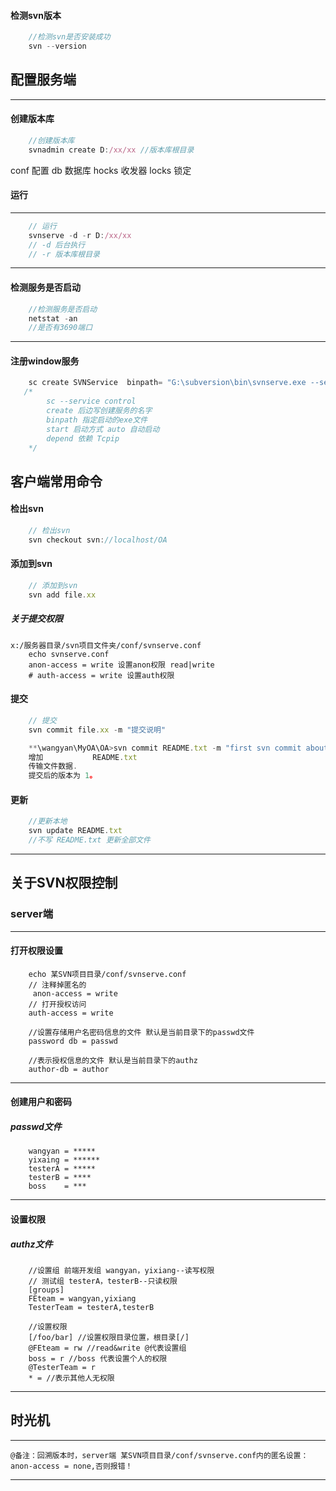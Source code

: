 #### 检测svn版本
```js
    //检测svn是否安装成功
    svn --version
```

## 配置服务端
----------
#### 创建版本库
```js
    //创建版本库
    svnadmin create D:/xx/xx //版本库根目录
```
conf 配置
db 数据库
hocks 收发器
locks 锁定

#### 运行
----------
```js
    // 运行
    svnserve -d -r D:/xx/xx
    // -d 后台执行
    // -r 版本库根目录
```


----------
#### 检测服务是否启动
```js
    //检测服务是否启动
    netstat -an
    //是否有3690端口
```


----------
#### 注册window服务
```js
    sc create SVNService  binpath= "G:\subversion\bin\svnserve.exe --service -r G:\DevRep" start= auto depend= Tcpip
   /*
        sc --service control
        create 后边写创建服务的名字
        binpath 指定启动的exe文件
        start 启动方式 auto 自动启动
        depend 依赖 Tcpip
    */
```

## 客户端常用命令
#### 检出svn
```js
    // 检出svn
    svn checkout svn://localhost/OA
```
#### 添加到svn
```js
    // 添加到svn
    svn add file.xx
```
##### 关于提交权限
    x:/服务器目录/svn项目文件夹/conf/svnserve.conf
        echo svnserve.conf
        anon-access = write 设置anon权限 read|write
        # auth-access = write 设置auth权限

#### 提交
```js
    // 提交
    svn commit file.xx -m "提交说明"

    **\wangyan\MyOA\OA>svn commit README.txt -m "first svn commit about README.txt"
    增加           README.txt
    传输文件数据.
    提交后的版本为 1。
```
#### 更新
```js
    //更新本地
    svn update README.txt
    //不写 README.txt 更新全部文件
```


----------


## 关于SVN权限控制
### server端


----------


#### 打开权限设置

        echo 某SVN项目目录/conf/svnserve.conf
        // 注释掉匿名的
         anon-access = write
        // 打开授权访问
        auth-access = write

        //设置存储用户名密码信息的文件 默认是当前目录下的passwd文件
        password db = passwd

        //表示授权信息的文件 默认是当前目录下的authz
        author-db = author



----------

   #### 创建用户和密码
   ##### passwd文件

        wangyan = *****
        yixaing = ******
        testerA = *****
        testerB = ****
        boss    = ***



----------

   #### 设置权限
   ##### authz文件

        //设置组 前端开发组 wangyan，yixiang--读写权限
        // 测试组 testerA，testerB--只读权限
        [groups]
        FEteam = wangyan,yixiang
        TesterTeam = testerA,testerB

        //设置权限
        [/foo/bar] //设置权限目录位置，根目录[/]
        @FEteam = rw //read&write @代表设置组
        boss = r //boss 代表设置个人的权限
        @TesterTeam = r
        * = //表示其他人无权限



----------


## 时光机


----------


    @备注：回溯版本时，server端 某SVN项目目录/conf/svnserve.conf内的匿名设置：anon-access = none,否则报错！


----------


